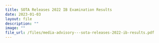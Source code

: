 ```yaml
---
title: SOTA Releases 2022 IB Examination Results
date: 2023-01-03
layout: file
description: ""
image: ""
file_url: /files/media-advisory---sota-releases-2022-ib-results.pdf
---
```

